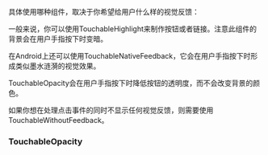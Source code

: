 
具体使用哪种组件，取决于你希望给用户什么样的视觉反馈：

一般来说，你可以使用TouchableHighlight来制作按钮或者链接。注意此组件的背景会在用户手指按下时变暗。

在Android上还可以使用TouchableNativeFeedback，它会在用户手指按下时形成类似墨水涟漪的视觉效果。

TouchableOpacity会在用户手指按下时降低按钮的透明度，而不会改变背景的颜色。

如果你想在处理点击事件的同时不显示任何视觉反馈，则需要使用TouchableWithoutFeedback。


### TouchableOpacity